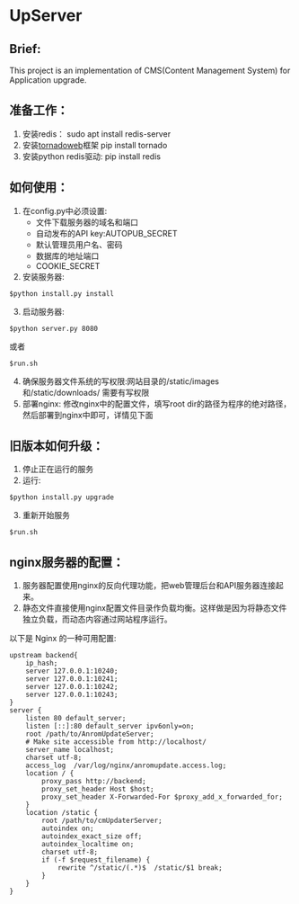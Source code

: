 # UpServer
## Brief:
This project is an implementation of CMS(Content Management System) for Application upgrade.

## 准备工作：

1. 安装redis： sudo apt install redis-server
2. 安装[tornadoweb](https://github.com/tornadoweb/tornado)框架  pip install tornado
3. 安装python redis驱动: pip install redis

## 如何使用：

1. 在config.py中必须设置:
    - 文件下载服务器的域名和端口
    - 自动发布的API key:AUTOPUB_SECRET
    - 默认管理员用户名、密码
    - 数据库的地址端口
    - COOKIE_SECRET
2. 安装服务器:

```
$python install.py install
```

3. 启动服务器:

```
$python server.py 8080
```

或者

```
$run.sh
```

4. 确保服务器文件系统的写权限:网站目录的/static/images 和/static/downloads/ 需要有写权限
5. 部署nginx:
修改nginx中的配置文件，填写root dir的路径为程序的绝对路径，然后部署到nginx中即可，详情见下面

## 旧版本如何升级：

 1. 停止正在运行的服务
 2. 运行:
```
$python install.py upgrade
```
 3. 重新开始服务
```
$run.sh
```

## nginx服务器的配置：

1. 服务器配置使用nginx的反向代理功能，把web管理后台和API服务器连接起来。
2. 静态文件直接使用nginx配置文件目录作负载均衡。这样做是因为将静态文件独立负载，而动态内容通过网站程序运行。

以下是 Nginx 的一种可用配置:


```
upstream backend{
	ip_hash;
	server 127.0.0.1:10240;
	server 127.0.0.1:10241;
	server 127.0.0.1:10242;
	server 127.0.0.1:10243;
}
server {
	listen 80 default_server;
	listen [::]:80 default_server ipv6only=on;
	root /path/to/AnromUpdateServer;
	# Make site accessible from http://localhost/
	server_name localhost;
	charset utf-8;
	access_log  /var/log/nginx/anromupdate.access.log;
	location / {
	    proxy_pass http://backend;
	    proxy_set_header Host $host;
	    proxy_set_header X-Forwarded-For $proxy_add_x_forwarded_for;
	}
	location /static {
	    root /path/to/cmUpdaterServer;
	    autoindex on;
	    autoindex_exact_size off;
	    autoindex_localtime on;
	    charset utf-8;
	    if (-f $request_filename) {
		    rewrite ^/static/(.*)$  /static/$1 break;
	    }
	}
}
```
